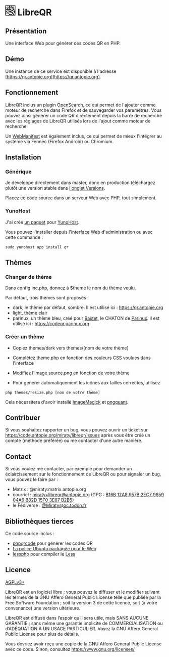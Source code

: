 # ![](themes/dark/icons/32.png) LibreQR

## Présentation

Une interface Web pour générer des codes QR en PHP.

## Démo

Une instance de ce service est disponible à l'adresse [https://qr.antopie.org](https://qr.antopie.org).

## Fonctionnement

LibreQR inclus un plugin [OpenSearch](https://developer.mozilla.org/docs/Web/OpenSearch), ce qui permet de l'ajouter comme moteur de recherche dans Firefox et de sauvegarder vos paramètres.
Vous pouvez ainsi générer un code QR directement depuis la barre de recherche avec les réglages de LibreQR utilisés lors de l'ajout comme moteur de recherche.

Un [WebManifest](https://developer.mozilla.org/docs/Web/Manifest) est également inclus, ce qui permet de mieux l'intégrer au système via Fennec (Firefox Android) ou Chromium.

## Installation

### Générique

Je développe directement dans master, donc en production téléchargez plutôt une version stable dans [l'onglet Versions](https://code.antopie.org/miraty/libreqr/releases).

Placez ce code source dans un serveur Web avec PHP, tout simplement.

### YunoHost

J'ai créé [un paquet](https://code.antopie.org/miraty/qr_ynh/) pour [YunoHost](https://yunohost.org/).

Vous pouvez l'installer depuis l'interface Web d'administration ou avec cette commande :

```
sudo yunohost app install qr
```

## Thèmes

### Changer de thème

Dans config.inc.php, donnez à $theme le nom du thème voulu.

Par défaut, trois thèmes sont proposés :

* dark, le thème par défaut, sombre. Il est utilisé ici : <https://qr.antopie.org>
* light, thème clair
* parinux, un thème bleu, créé pour [Bastet](https://bastet.parinux.org), le CHATON de [Parinux](https://parinux.org). Il est utilisé ici : <https://codeqr.parinux.org>

### Créer un thème

* Copiez themes/dark vers themes/[nom de votre thème]
* Complétez theme.php en fonction des couleurs CSS voulues dans l'interface
* Modifiez l'image source.png en fonction de votre thème

* Pour générer automatiquement les icônes aux tailles correctes, utilisez

```
php themes/resize.php [nom de votre thème]
```

Cela nécessitera d'avoir installé [ImageMagick](https://imagemagick.org)  et
[pngquant](https://pngquant.org).

## Contribuer

Si vous souhaitez rapporter un bug, vous pouvez ouvrir un ticket sur <https://code.antopie.org/miraty/libreqr/issues> après vous être créé un compte (méthode préférée) ou me contacter d'une autre manière.

## Contact

Si vous voulez me contacter, par exemple pour demander un éclaircissement sur le fonctionnement de LibreQR ou pour signaler un bug, vous pouvez le faire par :

* Matrix : @miraty:matrix.antopie.org
* courriel : [miraty+libreqr@antopie.org](mailto:miraty+libreqr@antopie.org) (GPG : [B16B 12A8 957B 2EC7 9659 04A6 B82D 15F0 3E67 B2B5](https://miraty.antopie.org/B16B12A8957B2EC7965904A6B82D15F03E67B2B5.asc))
* le Fédiverse : [@Miraty@oc.todon.fr](https://oc.todon.fr/@Miraty)

## Bibliothèques tierces

Ce code source inclus :

* [phpqrcode](https://github.com/t0k4rt/phpqrcode) pour générer les codes QR
* [La police Ubuntu packagée pour le Web](https://github.com/earaujoassis/ubuntu-fontface)
* [lessphp](http://leafo.net/lessphp) pour compiler le [Less](http://lesscss.org)

## Licence

[AGPLv3+](https://code.antopie.org/miraty/libreqr/src/branch/master/LICENSE)

LibreQR est un logiciel libre ; vous pouvez le diffuser et le modifier suivant les termes de la GNU Affero General Public License telle que publiée par la Free Software Foundation ; soit la version 3 de cette licence, soit (à votre convenance) une version ultérieure.

LibreQR est diffusé dans l’espoir qu’il sera utile, mais SANS AUCUNE GARANTIE ; sans même une garantie implicite de COMMERCIALISATION ou d’ADÉQUATION À UN USAGE PARTICULIER. Voyez la GNU Affero General Public License pour plus de détails.

Vous devriez avoir reçu une copie de la GNU Affero General Public License avec ce code. Sinon, consultez <https://www.gnu.org/licenses/>
